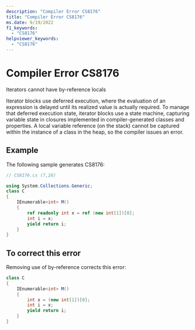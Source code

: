 ```yaml
---
description: "Compiler Error CS8176"
title: "Compiler Error CS8176"
ms.date: 9/19/2022
f1_keywords:
  - "CS8176"
helpviewer_keywords:
  - "CS8176"
---
```

# Compiler Error CS8176

Iterators cannot have by-reference locals

Iterator blocks use deferred execution, where the evaluation of an expression is delayed until its realized value is actually required. To manage that deferred execution state, iterator blocks use a state machine, capturing variable state in closures implemented in compiler-generated classes and properties.  A local variable reference (on the stack) cannot be captured within the instance of a class in the heap, so the compiler issues an error.

## Example

 The following sample generates CS8176:

```csharp
// CS8176.cs (7,26)

using System.Collections.Generic;
class C
{
    IEnumerable<int> M()
    {
        ref readonly int x = ref (new int[1])[0];
        int i = x;
        yield return i;
    }
}
```

## To correct this error

Removing use of by-reference corrects this error:

```csharp
class C
{
    IEnumerable<int> M()
    {
        int x = (new int[1])[0];
        int i = x;
        yield return i;
    }
}
```
